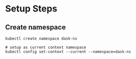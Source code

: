 # Setup Steps

## Create namespace
``` 
kubectl create namespace dask-ns

# setup as current context namespace
kubectl config set-context --current --namespace=dask-ns
```